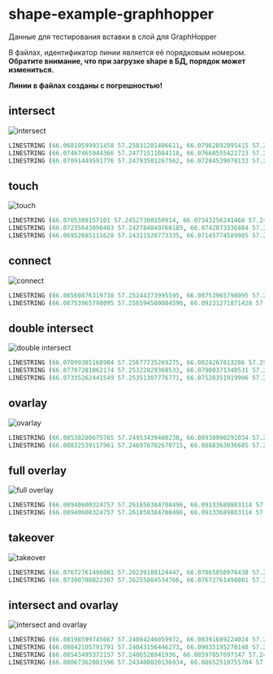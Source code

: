 # shape-example-graphhopper

Данные для тестирования вставки в слой для GraphHopper

В файлах, идентификатор линии является её порядковым номером. **Обратите внимание, что при загрузке shape в БД, порядок может измениться.**

**Линии в файлах созданы с погрешностью!**

## intersect

![intersect](images/intersect.png) 

```SQL
LINESTRING (66.06819599931458 57.25031281486611, 66.07962892895415 57.24961189436822)
LINESTRING (66.07467465944366 57.24771511084118, 66.07660555422723 57.25186587096982)
LINESTRING (66.07091449591776 57.24793501267562, 66.07284539070133 57.252085772804264)
```

## touch

![touch](images/touch.png) 

```SQL
LINESTRING (66.0705309157101 57.24527360150914, 66.07343256241468 57.245098203103325)
LINESTRING (66.07235643890483 57.242784849768185, 66.0742873336884 57.24693560989683)
LINESTRING (66.06952685111628 57.24311520773335, 66.07145774589985 57.24726596786199)
```

## connect

![connect](images/connect.png) 

```SQL
LINESTRING (66.08560876319738 57.25244373995595, 66.08753965798095 57.256594500084596)
LINESTRING (66.08753965798095 57.256594500084596, 66.09231271871428 57.25592856633441)
```

## double intersect

![double intersect](images/double_intersect.png) 

```SQL
LINESTRING (66.07099385168904 57.25677735269275, 66.0824267813286 57.25607643219486, 66.08159655274505 57.25403511945976, 66.07016532732945 57.254770192606465)
LINESTRING (66.07707281862174 57.25322829368533, 66.07900371340531 57.25737905381398)
LINESTRING (66.07335262441549 57.25351307776771, 66.07528351919906 57.25766383789635)
```

## ovarlay

![ovarlay](images/ovarlay.png) 

```SQL
LINESTRING (66.08538280675765 57.24953439480238, 66.08938990291034 57.24927918041815, 66.0888363036685 57.24808912999145, 66.09225337259277 57.247818841140784)
LINESTRING (66.08832539117961 57.246976702670715, 66.0888363036685 57.24808912999145, 66.08938990291034 57.24927918041815, 66.08986476757377 57.25028096919833)
```

## full overlay

![full overlay](images/full_overlay.png) 

```SQL
LINESTRING (66.08940600324757 57.261858384708496, 66.09133689803114 57.26600914483714)
LINESTRING (66.08940600324757 57.261858384708496, 66.09133689803114 57.26600914483714)
```

## takeover

![takeover](images/takeover.png) 

```SQL
LINESTRING (66.07672761498081 57.26239188124447, 66.07865850976438 57.266542641373114)
LINESTRING (66.07390708822307 57.26255804534766, 66.07672761498081 57.26239188124447, 66.07865850976438 57.266542641373114, 66.0830942123941 57.266323903248676)
```

## intersect and ovarlay

![intersect and ovarlay](images/intersect_and_ovarlay.png) 

```SQL
LINESTRING (66.08198599745667 57.24084246059972, 66.08391689224024 57.24499322072837)
LINESTRING (66.08842105791791 57.24043156446273, 66.09035195270148 57.24458232459138)
LINESTRING (66.08543495372157 57.2406528941936, 66.08597857697147 57.24184140243735, 66.08652519755704 57.24301645820211, 66.08730896934819 57.2446631597154)
LINESTRING (66.08067362001596 57.243400820136934, 66.08652519755704 57.24301645820211, 66.08597857697147 57.24184140243735, 66.09066958830222 57.24151500487387)
```



